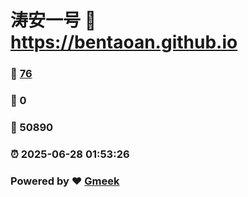 # 涛安一号 :link: https://bentaoan.github.io 
### :page_facing_up: [76](https://bentaoan.github.io/tag.html) 
### :speech_balloon: 0 
### :hibiscus: 50890 
### :alarm_clock: 2025-06-28 01:53:26 
### Powered by :heart: [Gmeek](https://github.com/Meekdai/Gmeek)
